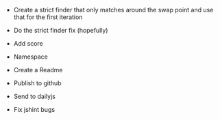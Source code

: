 * Create a strict finder that only matches around the swap point and use that for the first iteration

* Do the strict finder fix (hopefully)
* Add score
* Namespace
* Create a Readme
* Publish to github
* Send to dailyjs

* Fix jshint bugs

